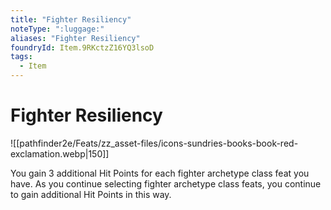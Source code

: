 ```yaml
---
title: "Fighter Resiliency"
noteType: ":luggage:"
aliases: "Fighter Resiliency"
foundryId: Item.9RKctzZ16YQ3lsoD
tags:
  - Item
---
```


# Fighter Resiliency
![[pathfinder2e/Feats/zz_asset-files/icons-sundries-books-book-red-exclamation.webp|150]]

You gain 3 additional Hit Points for each fighter archetype class feat you have. As you continue selecting fighter archetype class feats, you continue to gain additional Hit Points in this way.
